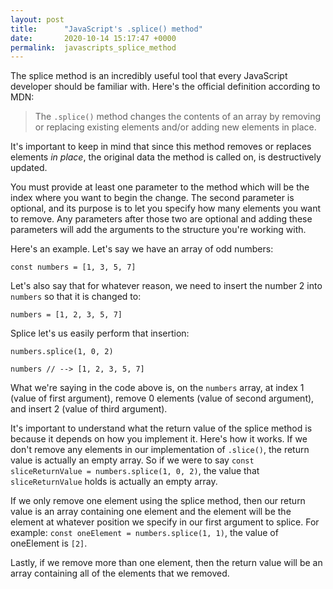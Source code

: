 ```yaml
---
layout: post
title:      "JavaScript's .splice() method"
date:       2020-10-14 15:17:47 +0000
permalink:  javascripts_splice_method
---
```



The splice method is an incredibly useful tool that every JavaScript developer should be familiar with. 
Here's the official definition according to MDN:

> The `.splice()` method changes the contents of an array by removing or replacing existing elements and/or adding new elements in place.
> 

It's important to keep in mind that since this method removes or replaces elements *in place*, the original data the method is called on, is destructively updated. 

You must provide at least one parameter to the method which will be the index where you want to begin the change. The second parameter is optional, and its purpose is to let you specify how many elements you want to remove. Any parameters after those two are optional and adding these parameters will add the arguments to the structure you're working with.

Here's an example. Let's say we have an array of odd numbers:

```
const numbers = [1, 3, 5, 7]
```

Let's also say that for whatever reason, we need to insert the number 2 into `numbers` so that it is changed to:

```
numbers = [1, 2, 3, 5, 7]
```

Splice let's us easily perform that insertion:

```
numbers.splice(1, 0, 2)

numbers // --> [1, 2, 3, 5, 7]
```

What we're saying in the code above is, on the `numbers` array, at index 1 (value of first argument), remove 0 elements (value of second argument), and insert 2 (value of third argument).

It's important to understand what the return value of the splice method is because it depends on how you implement it. Here's how it works. If we don't remove any elements in our implementation of `.slice()`, the return value is actually an empty array. So if we were to say `const sliceReturnValue = numbers.splice(1, 0, 2)`, the value that `sliceReturnValue` holds is actually an empty array. 

If we only remove one element using the splice method, then our return value is an array containing one element and the element will be the element at whatever position we specify in our first argument to splice. For example: 
`const oneElement = numbers.splice(1, 1)`, the value of oneElement is `[2]`. 

Lastly, if we remove more than one element, then the return value will be an array containing all of the elements that we removed. 











